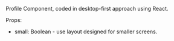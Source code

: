 Profile Component, coded in desktop-first approach using React.

Props:
* small: Boolean - use layout designed for smaller screens.